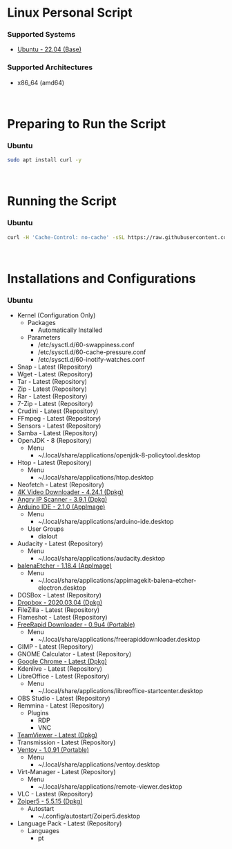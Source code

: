 # Linux Personal Script

### Supported Systems
- [Ubuntu - 22.04 (Base)](https://ubuntu.com/download)

### Supported Architectures
- x86_64 (amd64)

<br/>

# Preparing to Run the Script

### Ubuntu
```bash
sudo apt install curl -y
```

<br/>

# Running the Script

### Ubuntu
```bash
curl -H 'Cache-Control: no-cache' -sSL https://raw.githubusercontent.com/daniloancilotto/linux-personal-script/master/ubuntu.sh | bash
```

<br/>

# Installations and Configurations

### Ubuntu
- Kernel (Configuration Only)
  - Packages
    - Automatically Installed
  - Parameters
    - /etc/sysctl.d/60-swappiness.conf
    - /etc/sysctl.d/60-cache-pressure.conf
    - /etc/sysctl.d/60-inotify-watches.conf
- Snap - Latest (Repository)
- Wget - Latest (Repository)
- Tar - Latest (Repository)
- Zip - Latest (Repository)
- Rar - Latest (Repository)
- 7-Zip - Latest (Repository)
- Crudini - Latest (Repository)
- FFmpeg - Latest (Repository)
- Sensors - Latest (Repository)
- Samba - Latest (Repository)
- OpenJDK - 8 (Repository)
  - Menu
    - ~/.local/share/applications/openjdk-8-policytool.desktop
- Htop - Latest (Repository)
  - Menu
    - ~/.local/share/applications/htop.desktop
- Neofetch - Latest (Repository)
- [4K Video Downloader - 4.24.1 (Dpkg)](https://www.4kdownload.com/downloads)
- [Angry IP Scanner - 3.9.1 (Dpkg)](https://angryip.org/download/)
- [Arduino IDE - 2.1.0 (AppImage)](https://www.arduino.cc/en/software)
  - Menu
    - ~/.local/share/applications/arduino-ide.desktop
  - User Groups
    - dialout
- Audacity - Latest (Repository)
  - Menu
    - ~/.local/share/applications/audacity.desktop
- [balenaEtcher - 1.18.4 (AppImage)](https://www.balena.io/etcher/)
  - Menu
    - ~/.local/share/applications/appimagekit-balena-etcher-electron.desktop
- DOSBox - Latest (Repository)
- [Dropbox - 2020.03.04 (Dpkg)](https://www.dropbox.com/install)
- FileZilla - Latest (Repository)
- Flameshot - Latest (Repository)
- [FreeRapid Downloader - 0.9u4 (Portable)](http://wordrider.net/freerapid/download.htm)
  - Menu
    - ~/.local/share/applications/freerapiddownloader.desktop
- GIMP - Latest (Repository)
- GNOME Calculator - Latest (Repository)
- [Google Chrome - Latest (Dpkg)](https://www.google.com/chrome/)
- Kdenlive - Latest (Repository)
- LibreOffice - Latest (Repository)
  - Menu
    - ~/.local/share/applications/libreoffice-startcenter.desktop
- OBS Studio - Latest (Repository)
- Remmina - Latest (Repository)
  - Plugins
    - RDP
    - VNC
- [TeamViewer - Latest (Dpkg)](https://www.teamviewer.com/en-us/download/linux/)
- Transmission - Latest (Repository)
- [Ventoy - 1.0.91 (Portable)](https://www.ventoy.net/en/download.html)
  - Menu
    - ~/.local/share/applications/ventoy.desktop
- Virt-Manager - Latest (Repository)
  - Menu
    - ~/.local/share/applications/remote-viewer.desktop
- VLC - Lastest (Repository)
- [Zoiper5 - 5.5.15 (Dpkg)](https://www.zoiper.com/en/voip-softphone/download/current)
  - Autostart
    - ~/.config/autostart/Zoiper5.desktop
- Language Pack - Latest (Repository)
  - Languages
    - pt
